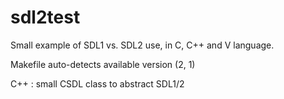 # sdl2test
Small example of SDL1 vs. SDL2 use, in C, C++ and V language.

Makefile auto-detects available version (2, 1)

C++ : small CSDL class to abstract SDL1/2


